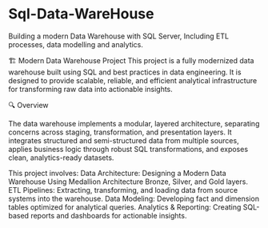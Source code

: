 # Sql-Data-WareHouse
Building a modern Data Warehouse with SQL Server, Including ETL processes, data modelling and analytics.

🏗️ Modern Data Warehouse Project
This project is a fully modernized data warehouse built using SQL and best practices in data engineering. It is designed to provide scalable, reliable, and efficient analytical infrastructure for transforming raw data into actionable insights.

🔍 Overview 

The data warehouse implements a modular, layered architecture, separating concerns across staging, transformation, and presentation layers. It integrates structured and semi-structured data from multiple sources, applies business logic through robust SQL transformations, and exposes clean, analytics-ready datasets.

This project involves:
Data Architecture: Designing a Modern Data Warehouse Using Medallion Architecture Bronze, Silver, and Gold layers.
ETL Pipelines: Extracting, transforming, and loading data from source systems into the warehouse.
Data Modeling: Developing fact and dimension tables optimized for analytical queries.
Analytics & Reporting: Creating SQL-based reports and dashboards for actionable insights.
